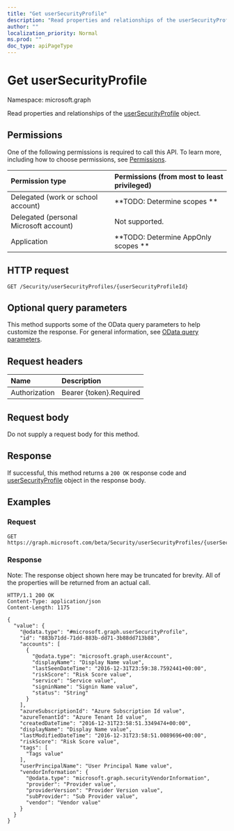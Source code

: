 ```yaml
---
title: "Get userSecurityProfile"
description: "Read properties and relationships of the userSecurityProfile object."
author: ""
localization_priority: Normal
ms.prod: ""
doc_type: apiPageType
---
```


# Get userSecurityProfile

Namespace: microsoft.graph

Read properties and relationships of the [userSecurityProfile](../resources/usersecurityprofile.md) object.

## Permissions
One of the following permissions is required to call this API. To learn more, including how to choose permissions, see [Permissions](/concepts/permissions-reference.md).

|Permission type|Permissions (from most to least privileged)|
|:---|:---|
|Delegated (work or school account)|**TODO: Determine scopes **|
|Delegated (personal Microsoft account)|Not supported.|
|Application|**TODO: Determine AppOnly scopes **|

## HTTP request
<!-- {
  "blockType": "ignored"
}
-->
``` http
GET /Security/userSecurityProfiles/{userSecurityProfileId}
```

## Optional query parameters
This method supports some of the OData query parameters to help customize the response. For general information, see [OData query parameters](/graph/query-parameters).

## Request headers
|Name|Description|
|:---|:---|
|Authorization|Bearer {token}.Required|

## Request body
Do not supply a request body for this method.

## Response
If successful, this method returns a `200 OK` response code and [userSecurityProfile](../resources/usersecurityprofile.md) object in the response body.

## Examples

### Request
<!-- {
  "blockType": "request",
  "name": "get_usersecurityprofile"
}
-->
``` http
GET https://graph.microsoft.com/beta/Security/userSecurityProfiles/{userSecurityProfileId}
```

### Response
Note: The response object shown here may be truncated for brevity. All of the properties will be returned from an actual call.
<!-- {
  "blockType": "response",
  "truncated": true,
  "@odata.type": "microsoft.graph.userSecurityProfile"
}
-->
``` http
HTTP/1.1 200 OK
Content-Type: application/json
Content-Length: 1175

{
  "value": {
    "@odata.type": "#microsoft.graph.userSecurityProfile",
    "id": "883b71dd-71dd-883b-dd71-3b88dd713b88",
    "accounts": [
      {
        "@odata.type": "microsoft.graph.userAccount",
        "displayName": "Display Name value",
        "lastSeenDateTime": "2016-12-31T23:59:38.7592441+00:00",
        "riskScore": "Risk Score value",
        "service": "Service value",
        "signinName": "Signin Name value",
        "status": "String"
      }
    ],
    "azureSubscriptionId": "Azure Subscription Id value",
    "azureTenantId": "Azure Tenant Id value",
    "createdDateTime": "2016-12-31T23:58:51.3349474+00:00",
    "displayName": "Display Name value",
    "lastModifiedDateTime": "2016-12-31T23:58:51.0089696+00:00",
    "riskScore": "Risk Score value",
    "tags": [
      "Tags value"
    ],
    "userPrincipalName": "User Principal Name value",
    "vendorInformation": {
      "@odata.type": "microsoft.graph.securityVendorInformation",
      "provider": "Provider value",
      "providerVersion": "Provider Version value",
      "subProvider": "Sub Provider value",
      "vendor": "Vendor value"
    }
  }
}
```

